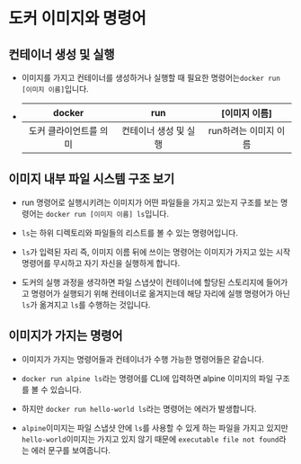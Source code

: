 # 도커 이미지와 명령어

## 컨테이너 생성 및 실행

- 이미지를 가지고 컨테이너를 생성하거나 실행할 때 필요한 명령어는`docker run [이미지 이름]`입니다.

- |         docker         |          run          |     [이미지 이름]     |
  | :--------------------: | :-------------------: | :-------------------: |
  | 도커 클라이언트를 의미 | 컨테이너 생성 및 실행 | run하려는 이미지 이름 |

## 이미지 내부 파일 시스템 구조 보기

- run 명령어로 실행시키려는 이미지가 어떤 파일들을 가지고 있는지 구조를 보는 명령어는 `docker run [이미지 이름] ls`입니다.

- `ls`는 하위 디렉토리와 파일들의 리스트를 볼 수 있는 명령어입니다.

- `ls`가 입력된 자리 즉, 이미지 이름 뒤에 쓰이는 명령어는 이미지가 가지고 있는 시작 명령어를 무시하고 자기 자신을 실행하게 합니다.

- 도커의 실행 과정을 생각하면 파일 스냅샷이 컨테이너에 할당된 스토리지에 들어가고 명령어가 실행되기 위해 컨테이너로 옮겨지는데 해당 자리에 실행 명령어가 아닌 `ls`가 옮겨지고 `ls`를 수행하는 것입니다.

## 이미지가 가지는 명령어

- 이미지가 가지는 명령어들과 컨테이너가 수행 가능한 명령어들은 같습니다.

- `docker run alpine ls`라는 명령어를 CLI에 입력하면 alpine 이미지의 파일 구조를 볼 수 있습니다.

- 하지만 `docker run hello-world ls`라는 명령어는 에러가 발생합니다.

- `alpine`이미지는 파일 스냅샷 안에 `ls`를 사용할 수 있게 하는 파일을 가지고 있지만 `hello-world`이미지는 가지고 있지 않기 때문에 `executable file not found`라는 에러 문구를 보여줍니다.
